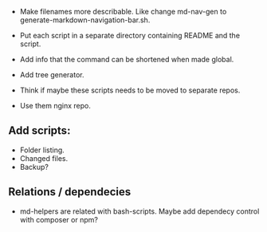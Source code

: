 * Make filenames more describable. Like change md-nav-gen to 
generate-markdown-navigation-bar.sh.
* Put each script in a separate directory containing README and the script.
* Add info that the command can be shortened when made global.

* Add tree generator.
* Think if maybe these scripts needs to be moved to separate repos.
* Use them nginx repo.

## Add scripts:
* Folder listing.
* Changed files.
* Backup?

## Relations / dependecies
* md-helpers are related with bash-scripts. Maybe add dependecy control
with composer or npm?
